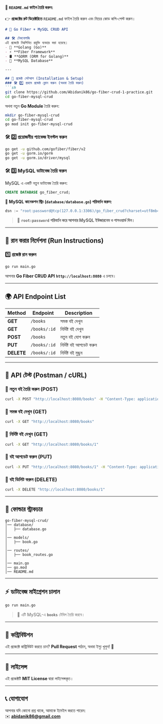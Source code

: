#### **📌 `README.md` ফাইল তৈরি করুন:**
👉 **প্রজেক্টের রুট ডিরেক্টরিতে** `README.md` ফাইল তৈরি করুন এবং নিচের কোড কপি-পেস্ট করুন।

```md
# 📌 Go Fiber + MySQL CRUD API

## 🛠 টেকনোলজি
এই প্রজেক্টে নিম্নলিখিত প্রযুক্তি ব্যবহার করা হয়েছে:
- 🚀 **Golang (Go)**
- ⚡ **Fiber Framework**
- 🛢 **GORM (ORM for Golang)**
- 🐬 **MySQL Database**

---

## 📌 প্রজেক্ট সেটআপ (Installation & Setup)
### 🛠 1️⃣ প্রথমে প্রজেক্ট ক্লোন করুন (অথবা তৈরি করুন)
```sh
git clone https://github.com/Abidanik86/go-fiber-crud-1-practice.git
cd go-fiber-mysql-crud
```
অথবা নতুন **Go Module** তৈরি করুন:
```sh
mkdir go-fiber-mysql-crud
cd go-fiber-mysql-crud
go mod init go-fiber-mysql-crud
```

### 🛠 2️⃣ প্রয়োজনীয় প্যাকেজ ইনস্টল করুন
```sh
go get -u github.com/gofiber/fiber/v2
go get -u gorm.io/gorm
go get -u gorm.io/driver/mysql
```

### 🛠 3️⃣ MySQL ডাটাবেজ তৈরি করুন
MySQL এ একটি নতুন ডাটাবেজ তৈরি করুন:
```sql
CREATE DATABASE go_fiber_crud;
```
**📌 MySQL কানেকশন স্ট্রিং (`database/database.go`) পরিবর্তন করুন:**  
```go
dsn := "root:password@tcp(127.0.0.1:3306)/go_fiber_crud?charset=utf8mb4&parseTime=True&loc=Local"
```
> 🔹 **`root:password` পরিবর্তন করে আপনার MySQL ইউজারনেম ও পাসওয়ার্ড দিন।**

---

## 🚀 রান করার নির্দেশনা (Run Instructions)
### 1️⃣ **প্রজেক্ট রান করুন**
```sh
go run main.go
```
আপনার **Go Fiber CRUD API** **`http://localhost:8080`** এ চলবে।

---

## 🌍 API Endpoint List
| Method | Endpoint       | Description         |
|--------|--------------|---------------------|
| **GET** | `/books`     | সমস্ত বই দেখুন      |
| **GET** | `/books/:id` | নির্দিষ্ট বই দেখুন |
| **POST** | `/books`    | নতুন বই যোগ করুন  |
| **PUT** | `/books/:id` | নির্দিষ্ট বই আপডেট করুন |
| **DELETE** | `/books/:id` | নির্দিষ্ট বই মুছুন |

---

## 📌 API টেস্ট (Postman / cURL)
### 🔹 **নতুন বই তৈরি করুন (POST)**
```sh
curl -X POST "http://localhost:8080/books" -H "Content-Type: application/json" -d '{"title":"Golang Basics", "author":"John Doe"}'
```

### 🔹 **সমস্ত বই দেখুন (GET)**
```sh
curl -X GET "http://localhost:8080/books"
```

### 🔹 **নির্দিষ্ট বই দেখুন (GET)**
```sh
curl -X GET "http://localhost:8080/books/1"
```

### 🔹 **বই আপডেট করুন (PUT)**
```sh
curl -X PUT "http://localhost:8080/books/1" -H "Content-Type: application/json" -d '{"title":"Advanced Golang", "author":"Jane Doe"}'
```

### 🔹 **বই ডিলিট করুন (DELETE)**
```sh
curl -X DELETE "http://localhost:8080/books/1"
```

---

## 📌 ফোল্ডার স্ট্রাকচার
```
go-fiber-mysql-crud/
│── database/
│   ├── database.go
│
│── models/
│   ├── book.go
│
│── routes/
│   ├── book_routes.go
│
│── main.go
│── go.mod
│── README.md
```

---

## ⚡ ডাটাবেজ মাইগ্রেশন চালান
```sh
go run main.go
```
> 🔹 এটি MySQL-এ **`books`** টেবিল তৈরি করবে।

---

## 🎯 কন্ট্রিবিউশন
এই প্রজেক্টে কন্ট্রিবিউট করতে চান? **Pull Request** পাঠান, অথবা ইস্যু খুলুন! 🚀

---

## 📜 লাইসেন্স
এই প্রজেক্টটি **MIT License** দ্বারা লাইসেন্সকৃত।

---

## 📞 যোগাযোগ
আপনার যদি কোনো প্রশ্ন থাকে, আমাকে ইমেইল করতে পারেন:  
✉️ **abidanik86@gmail.com**
```

